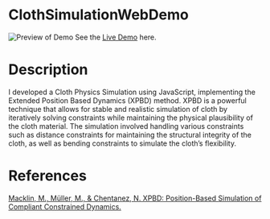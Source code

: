# ClothSimulationWebDemo
![Preview of Demo](./preview.gif)
See the [Live Demo](https://junwoo-seo-1998.github.io/ClothSimulationWebDemo/) here.
# Description
I developed a Cloth Physics Simulation using JavaScript, implementing the Extended Position Based Dynamics (XPBD) method. XPBD is a powerful technique that allows for stable and realistic simulation of cloth by iteratively solving constraints while maintaining the physical plausibility of the cloth material. The simulation involved handling various constraints such as distance constraints for maintaining the structural integrity of the cloth, as well as bending constraints to simulate the cloth’s flexibility.

# References
[Macklin, M., Müller, M., & Chentanez, N. XPBD: Position-Based Simulation of Compliant Constrained Dynamics.](https://matthias-research.github.io/pages/publications/XPBD.pdf)
